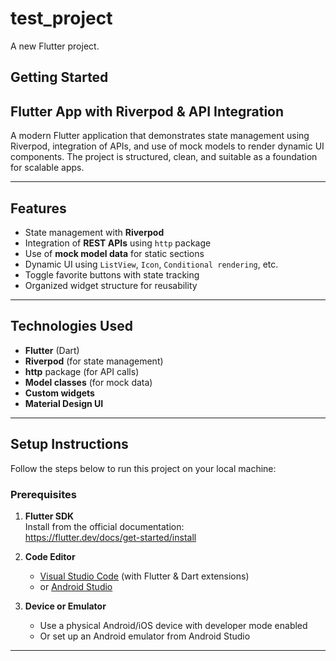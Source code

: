 # test_project

A new Flutter project.

## Getting Started

## Flutter App with Riverpod & API Integration

A modern Flutter application that demonstrates state management using Riverpod, integration of APIs, and use of mock models to render dynamic UI components. The project is structured, clean, and suitable as a foundation for scalable apps.

---

## Features

- State management with **Riverpod**
- Integration of **REST APIs** using `http` package
- Use of **mock model data** for static sections
- Dynamic UI using `ListView`, `Icon`, `Conditional rendering`, etc.
- Toggle favorite buttons with state tracking
- Organized widget structure for reusability

---

## Technologies Used

- **Flutter** (Dart)
- **Riverpod** (for state management)
- **http** package (for API calls)
- **Model classes** (for mock data)
- **Custom widgets**
- **Material Design UI**

---

## Setup Instructions

Follow the steps below to run this project on your local machine:

### Prerequisites

1. **Flutter SDK**  
   Install from the official documentation:  
   https://flutter.dev/docs/get-started/install

2. **Code Editor**

   - [Visual Studio Code](https://code.visualstudio.com/) (with Flutter & Dart extensions)
   - or [Android Studio](https://developer.android.com/studio)

3. **Device or Emulator**
   - Use a physical Android/iOS device with developer mode enabled
   - Or set up an Android emulator from Android Studio

---

